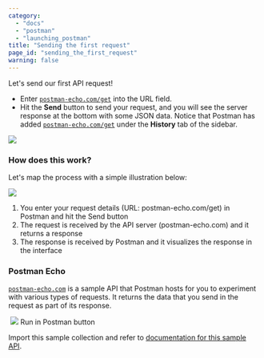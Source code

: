 ```yaml
---
category: 
  - "docs"
  - "postman"
  - "launching_postman"
title: "Sending the first request"
page_id: "sending_the_first_request"
warning: false
---
```


Let's send our first API request! 

*   Enter [`postman-echo.com/get`](http://echo.getpostman.com/get) into the URL field. 
*   Hit the **Send** button to send your request, and you will see the server response at the bottom with some JSON data. Notice that Postman has added [`postman-echo.com/get`](http://echo.getpostman.com/get) under the **History** tab of the sidebar. 

![](https://s3.amazonaws.com/postman-static-getpostman-com/postman-docs/58460049.png)

### How does this work?

Let's map the process with a simple illustration below:

![](https://s3.amazonaws.com/postman-static-getpostman-com/postman-docs/59199174.png)

1.  You enter your request details (URL: postman-echo.com/get) in Postman and hit the Send button
2.  The request is received by the API server (postman-echo.com) and it returns a response
3.  The response is received by Postman and it visualizes the response in the interface

### Postman Echo

[`postman-echo.com`](http://echo.getpostman.com/) is a sample API that Postman hosts for you to experiment with various types of requests. It returns the data that you send in the request as part of its response.

 ![](images/icons/emoticons/star_red.png) Run in Postman button

Import this sample collection and refer to [documentation for this sample API](https://docs.postman-echo.com/).
